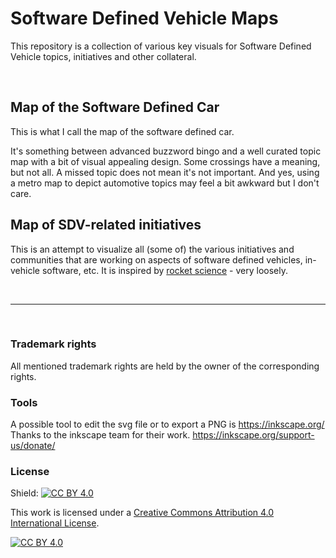 # Software Defined Vehicle Maps

This repository is a collection of various key visuals for Software Defined Vehicle topics, initiatives and other collateral.

&nbsp;

## Map of the Software Defined Car

This is what I call the map of the software defined car.

It's something between advanced buzzword bingo and a well curated topic map with a bit of visual appealing design.
Some crossings have a meaning, but not all. A missed topic does not mean it's not important.
And yes, using a metro map to depict automotive topics may feel a bit awkward but I don't care.

## Map of SDV-related initiatives

This is an attempt to visualize all (some of) the various initiatives and communities that are working on aspects of software defined vehicles, in-vehicle software, etc.
It is inspired by [rocket science](https://deltavmap.github.io) - very loosely.

&nbsp;

---

&nbsp;

### Trademark rights

All mentioned trademark rights are held by the owner of the corresponding rights.

### Tools

A possible tool to edit the svg file or to export a PNG is <https://inkscape.org/>
Thanks to the inkscape team for their work. https://inkscape.org/support-us/donate/ 

### License

Shield: [![CC BY 4.0][cc-by-shield]][cc-by]

This work is licensed under a
[Creative Commons Attribution 4.0 International License][cc-by].

[![CC BY 4.0][cc-by-image]][cc-by]

[cc-by]: http://creativecommons.org/licenses/by/4.0/
[cc-by-image]: https://i.creativecommons.org/l/by/4.0/88x31.png
[cc-by-shield]: https://img.shields.io/badge/License-CC%20BY%204.0-lightgrey.svg
